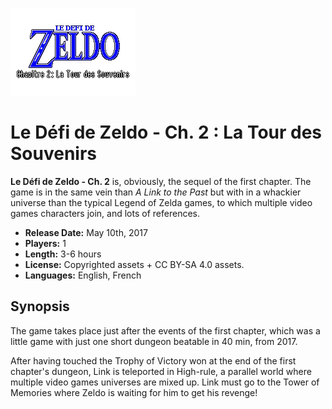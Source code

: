 ![Logo](data/logos/logo.png)

# Le Défi de Zeldo - Ch. 2 : La Tour des Souvenirs

**Le Défi de Zeldo - Ch. 2** is, obviously, the sequel of the first chapter. The game is in the same vein than *A Link to the Past* but with in a whackier universe than the typical Legend of Zelda games, to which multiple video games characters join, and lots of references.

- **Release Date:** May 10th, 2017
- **Players:** 1
- **Length:** 3-6 hours
- **License:** Copyrighted assets + CC BY-SA 4.0 assets.
- **Languages:** English, French

## Synopsis

The game takes place just after the events of the first chapter, which was a little game with just one short dungeon beatable in 40 min, from 2017.

After having touched the Trophy of Victory won at the end of the first chapter's dungeon, Link is teleported in High-rule, a parallel world where multiple video games universes are mixed up. Link must go to the Tower of Memories where Zeldo is waiting for him to get his revenge!

